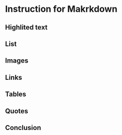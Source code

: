# Instruction for Makrkdown

## Highlited text

## List

## Images

## Links

## Tables

## Quotes

## Conclusion